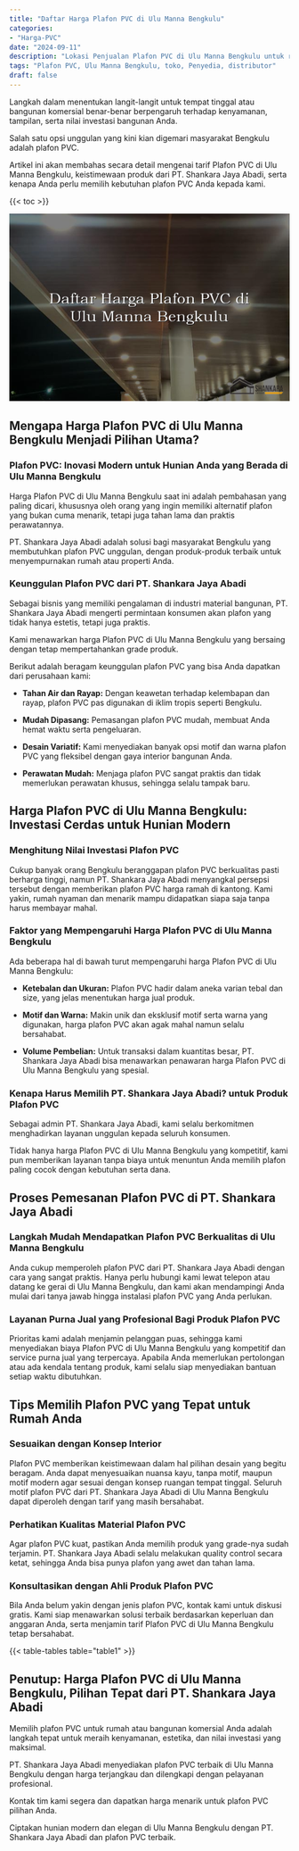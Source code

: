 ```yaml
---
title: "Daftar Harga Plafon PVC di Ulu Manna Bengkulu"
categories: 
- "Harga-PVC"
date: "2024-09-11"
description: "Lokasi Penjualan Plafon PVC di Ulu Manna Bengkulu untuk rumah, office, dan toko. Panel unggulan, variasi motif, variasi warna elegan, dengan jasa instalasi dikerjakan oleh tenaga ahli berpengalaman serta kepastian resmi!|Jasa penjualan Plafon PVC di Ulu Manna Bengkulu bagi keperluan hunian, perkantoran, atau toko, beserta panel terbaik dan instalasi oleh tenaga ahli ahli dan garansi resmi.|Alternatif Plafon PVC di Ulu Manna Bengkulu yang terpercaya untuk rumah, kantor, dan gerai, bersama material berkualitas dan instalasi ditangani oleh tim profesional serta jaminan resmi.|Distribusi Plafon PVC di Ulu Manna Bengkulu untuk rumah, perkantoran, serta ritel, beserta panel berkualitas dan instalasi oleh tim ahli, lengkap dengan garansi resmi.}"
tags: "Plafon PVC, Ulu Manna Bengkulu, toko, Penyedia, distributor"
draft: false
---
```


Langkah dalam menentukan langit-langit untuk tempat tinggal atau bangunan komersial benar-benar berpengaruh terhadap kenyamanan, tampilan, serta nilai investasi bangunan Anda.

Salah satu opsi unggulan yang kini kian digemari masyarakat Bengkulu adalah plafon PVC.

Artikel ini akan membahas secara detail mengenai tarif Plafon PVC di Ulu Manna Bengkulu, keistimewaan produk dari PT. Shankara Jaya Abadi, serta kenapa Anda perlu memilih kebutuhan plafon PVC Anda kepada kami.

{{< toc >}}

![Daftar Harga Plafon PVC di Ulu Manna Bengkulu](/images/Harga-PVC/Daftar-Harga-Plafon-PVC-di-Ulu-Manna-Bengkulu.png)


## Mengapa Harga Plafon PVC di Ulu Manna Bengkulu Menjadi Pilihan Utama?

### Plafon PVC: Inovasi Modern untuk Hunian Anda yang Berada di Ulu Manna Bengkulu

Harga Plafon PVC di Ulu Manna Bengkulu saat ini adalah pembahasan yang paling dicari, khususnya oleh orang yang ingin memiliki alternatif plafon yang bukan cuma menarik, tetapi juga tahan lama dan praktis perawatannya.

PT. Shankara Jaya Abadi adalah solusi bagi masyarakat Bengkulu yang membutuhkan plafon PVC unggulan, dengan produk-produk terbaik untuk menyempurnakan rumah atau properti Anda.

### Keunggulan Plafon PVC dari PT. Shankara Jaya Abadi

Sebagai bisnis yang memiliki pengalaman di industri material bangunan, PT. Shankara Jaya Abadi mengerti permintaan konsumen akan plafon yang tidak hanya estetis, tetapi juga praktis.

Kami menawarkan harga Plafon PVC di Ulu Manna Bengkulu yang bersaing dengan tetap mempertahankan grade produk.

Berikut adalah beragam keunggulan plafon PVC yang bisa Anda dapatkan dari perusahaan kami:

- **Tahan Air dan Rayap:** Dengan keawetan terhadap kelembapan dan rayap, plafon PVC pas digunakan di iklim tropis seperti Bengkulu.

- **Mudah Dipasang:** Pemasangan plafon PVC mudah, membuat Anda hemat waktu serta pengeluaran.

- **Desain Variatif:** Kami menyediakan banyak opsi motif dan warna plafon PVC yang fleksibel dengan gaya interior bangunan Anda.

- **Perawatan Mudah:** Menjaga plafon PVC sangat praktis dan tidak memerlukan perawatan khusus, sehingga selalu tampak baru.

## Harga Plafon PVC di Ulu Manna Bengkulu: Investasi Cerdas untuk Hunian Modern

### Menghitung Nilai Investasi Plafon PVC

Cukup banyak orang Bengkulu beranggapan plafon PVC berkualitas pasti berharga tinggi, namun PT. Shankara Jaya Abadi menyangkal persepsi tersebut dengan memberikan plafon PVC harga ramah di kantong. Kami yakin, rumah nyaman dan menarik mampu didapatkan siapa saja tanpa harus membayar mahal.

### Faktor yang Mempengaruhi Harga Plafon PVC di Ulu Manna Bengkulu

Ada beberapa hal di bawah turut mempengaruhi harga Plafon PVC di Ulu Manna Bengkulu:

- **Ketebalan dan Ukuran:** Plafon PVC hadir dalam aneka varian tebal dan size, yang jelas menentukan harga jual produk.

- **Motif dan Warna:** Makin unik dan eksklusif motif serta warna yang digunakan, harga plafon PVC akan agak mahal namun selalu bersahabat.

- **Volume Pembelian:** Untuk transaksi dalam kuantitas besar, PT. Shankara Jaya Abadi bisa menawarkan penawaran harga Plafon PVC di Ulu Manna Bengkulu yang spesial.

### Kenapa Harus Memilih PT. Shankara Jaya Abadi? untuk Produk Plafon PVC

Sebagai admin PT. Shankara Jaya Abadi, kami selalu berkomitmen menghadirkan layanan unggulan kepada seluruh konsumen.

Tidak hanya harga Plafon PVC di Ulu Manna Bengkulu yang kompetitif, kami pun memberikan layanan tanpa biaya untuk menuntun Anda memilih plafon paling cocok dengan kebutuhan serta dana.

## Proses Pemesanan Plafon PVC di PT. Shankara Jaya Abadi

### Langkah Mudah Mendapatkan Plafon PVC Berkualitas di Ulu Manna Bengkulu

Anda cukup memperoleh plafon PVC dari PT. Shankara Jaya Abadi dengan cara yang sangat praktis. Hanya perlu hubungi kami lewat telepon atau datang ke gerai di Ulu Manna Bengkulu, dan kami akan mendampingi Anda mulai dari tanya jawab hingga instalasi plafon PVC yang Anda perlukan.

### Layanan Purna Jual yang Profesional Bagi Produk Plafon PVC

Prioritas kami adalah menjamin pelanggan puas, sehingga kami menyediakan biaya Plafon PVC di Ulu Manna Bengkulu yang kompetitif dan service purna jual yang terpercaya. Apabila Anda memerlukan pertolongan atau ada kendala tentang produk, kami selalu siap menyediakan bantuan setiap waktu dibutuhkan.

## Tips Memilih Plafon PVC yang Tepat untuk Rumah Anda

### Sesuaikan dengan Konsep Interior

Plafon PVC memberikan keistimewaan dalam hal pilihan desain yang begitu beragam. Anda dapat menyesuaikan nuansa kayu, tanpa motif, maupun motif modern agar sesuai dengan konsep ruangan tempat tinggal. Seluruh motif plafon PVC dari PT. Shankara Jaya Abadi di Ulu Manna Bengkulu dapat diperoleh dengan tarif yang masih bersahabat.

### Perhatikan Kualitas Material Plafon PVC

Agar plafon PVC kuat, pastikan Anda memilih produk yang grade-nya sudah terjamin. PT. Shankara Jaya Abadi selalu melakukan quality control secara ketat, sehingga Anda bisa punya plafon yang awet dan tahan lama.

### Konsultasikan dengan Ahli Produk Plafon PVC

Bila Anda belum yakin dengan jenis plafon PVC, kontak kami untuk diskusi gratis. Kami siap menawarkan solusi terbaik berdasarkan keperluan dan anggaran Anda, serta menjamin tarif Plafon PVC di Ulu Manna Bengkulu tetap bersahabat.

{{< table-tables table="table1" >}}

## Penutup: Harga Plafon PVC di Ulu Manna Bengkulu, Pilihan Tepat dari PT. Shankara Jaya Abadi

Memilih plafon PVC untuk rumah atau bangunan komersial Anda adalah langkah tepat untuk meraih kenyamanan, estetika, dan nilai investasi yang maksimal.

PT. Shankara Jaya Abadi menyediakan plafon PVC terbaik di Ulu Manna Bengkulu dengan harga terjangkau dan dilengkapi dengan pelayanan profesional.

Kontak tim kami segera dan dapatkan harga menarik untuk plafon PVC pilihan Anda.

Ciptakan hunian modern dan elegan di Ulu Manna Bengkulu dengan PT. Shankara Jaya Abadi dan plafon PVC terbaik.